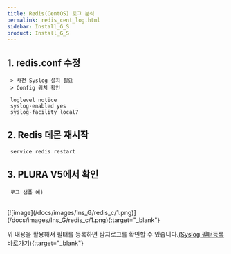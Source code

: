 ```yaml
---
title: Redis(CentOS) 로그 분석
permalink: redis_cent_log.html
sidebar: Install_G_S
product: Install_G_S
---
```



## 1. redis.conf 수정

     > 사전 Syslog 설치 필요
     > Config 위치 확인

     loglevel notice
     syslog-enabled yes
     syslog-facility local7

## 2. Redis 데몬 재시작

     service redis restart

## 3. PLURA V5에서 확인

     로그 샘플 예)

<br />
[![image](/docs/images/Ins_G/redis_c/1.png)](/docs/images/Ins_G/redis_c/1.png){:target="_blank"}

위 내용을 활용해서 필터를 등록하면 탐지로그를 확인할 수 있습니다.[(Syslog 필터등록 바로가기)](https://qubitsec.github.io/f_regi_syslog.html){:target="_blank"}